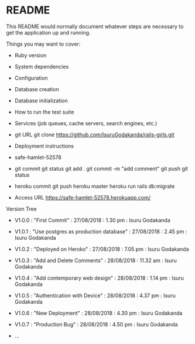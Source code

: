 # README

This README would normally document whatever steps are necessary to get the
application up and running.

Things you may want to cover:

* Ruby version

* System dependencies

* Configuration

* Database creation

* Database initialization

* How to run the test suite

* Services (job queues, cache servers, search engines, etc.)

* git URL
git clone https://github.com/IsuruGodakanda/rails-girls.git

* Deployment instructions

* safe-hamlet-52578

* git commit
git status
git add .
git commit -m "add comment"
git push
git status

* heroku commit
git push heroku master
heroku run rails db:migrate

* Access URL
https://safe-hamlet-52578.herokuapp.com/

Version Tree 

* V1.0.0 : "First Commit" : 27/08/2018 : 1.30 pm : Isuru Godakanda

* V1.0.1 : "Use postgres as production database" : 27/08/2018 : 2.45 pm : Isuru Godakanda

* V1.0.2 : "Deployed on Heroko" : 27/08/2018 : 7.05 pm : Isuru Godakanda

* V1.0.3 : "Add and Delete Comments" : 28/08/2018 : 11.32 am : Isuru Godakanda

* V1.0.4 : "Add contemporary web design" : 28/08/2018 : 1.14 pm : Isuru Godakanda

* V1.0.5 : "Authentication with Device" : 28/08/2018 : 4.37 pm : Isuru Godakanda

* V1.0.6 : "New Deployment" : 28/08/2018 : 4.30 pm : Isuru Godakanda

* V1.0.7 : "Production Bug" : 28/08/2018 : 4.50 pm : Isuru Godakanda

* ...
